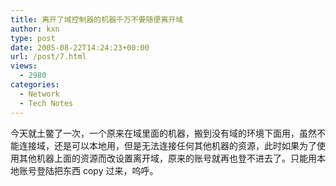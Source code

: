 ```yaml
---
title: 离开了域控制器的机器千万不要随便离开域
author: kxn
type: post
date: 2005-08-22T14:24:23+00:00
url: /post/7.html
views:
  - 2980
categories:
  - Network
  - Tech Notes
---
```


今天就土鳖了一次，一个原来在域里面的机器，搬到没有域的环境下面用，虽然不能连接域，还是可以本地用，但是无法连接任何其他机器的资源，此时如果为了使用其他机器上面的资源而改设置离开域，原来的账号就再也登不进去了。只能用本地账号登陆把东西 copy 过来，呜呼。
